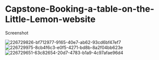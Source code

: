 # Capstone-Booking-a-table-on-the-Little-Lemon-website
Screenshot




![226729826-bf712977-9165-40e7-ab62-93cd6bf47ef7](https://github.com/siobhanmcgorty/Capstone-Booking-a-table-on-the-Little-Lemon-website/assets/127350136/f25d825b-bb4f-4ae7-9f5b-4f6575859fdb)
![226729975-8cb4f6c3-e0f5-4271-bd8b-8a2f04bb623e](https://github.com/siobhanmcgorty/Capstone-Booking-a-table-on-the-Little-Lemon-website/assets/127350136/1e634fb7-0ff1-4b48-b504-5f9f276e7138)
![226729651-63c82654-20d7-4783-b1a9-4c97afae96d4](https://github.com/siobhanmcgorty/Capstone-Booking-a-table-on-the-Little-Lemon-website/assets/127350136/fa0c42ba-2e88-4f95-8d17-7eab0d13c0ec)
